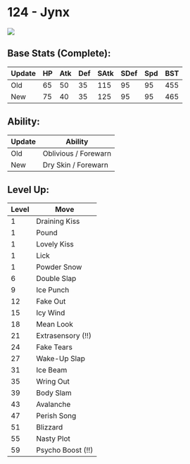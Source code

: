 # 124 - Jynx
![][124]

## Base Stats (Complete):

Update | HP | Atk | Def | SAtk | SDef | Spd | BST
---    | ---| --- | --- | ---  | ---  | --- | ---
Old    | 65 |  50 |  35 |  115  |  95  |  95  |  455
New    | 75 |  40 |  35 |  125  |  95  |  95  |  465

## Ability:

Update | Ability
---    | ---
Old    | Oblivious / Forewarn
New    | Dry Skin / Forewarn

## Level Up:

Level | Move
---   | ---
  1   | Draining Kiss
  1   | Pound
  1   | Lovely Kiss
  1   | Lick
  1   | Powder Snow
  6   | Double Slap
  9   | Ice Punch
 12   | Fake Out
 15   | Icy Wind
 18   | Mean Look
 21   | Extrasensory (!!)
 24   | Fake Tears
 27   | Wake-Up Slap
 31   | Ice Beam
 35   | Wring Out
 39   | Body Slam
 43   | Avalanche
 47   | Perish Song
 51   | Blizzard
 55   | Nasty Plot
 59   | Psycho Boost (!!)



[124]: /img/pokemon/124.png

